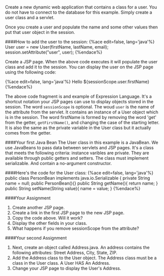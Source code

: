 <!--djw:done-->
Create a new dynamic web application that contains a class for a user. You do not have to connect to the database for this example. Simply create a user class and a servlet.

Once you create a user and populate the name and some other values then put that user object in the session.

####How to add the user to the session:
{%ace edit=false, lang='java'%}
User user = new User(firstName, lastName, email);
session.setAttribute("user", user);
{%endace%}
 
Create a JSP page. When the above code executes it will populate the user class and add it to the session. You can display the user on the JSP page using the following code:

{%ace edit=false, lang='java'%}
Hello ${sessionScope.user.firstName}
{%endace%}

The above code fragment is and example of Expression Language. It's a shortcut notation your JSP pages can use to display objects stored in the session. The word ```sessionScope``` is optional. The woud ```user``` is the name of the attribute from the servlet. It contains an instance of a User object which is in the session. The word firstName is formed by removing the word 'get' from the getter, ```getFirstName()```, and changing the case of the starting letter. It is also the same as the private variable in the User class but it actually comes from the getter.

<div style="page-break-after: always;"></div>
####Your first Java Bean
The User class in this example is a JavaBean. We use JavaBeans to pass data between servlets and JSP pages.  It's a class that meets the following criteria: instance varibles are private. They are available through public getters and setters. The class must implement serializable. And contain a no-argument constructor.


####Here's the code for the User class:
{%ace edit=false, lang='java'%}
public class PersonBean implements java.io.Serializable {
    private String name = null;
    public PersonBean(){}
    public String getName(){
        return name;
    }
    public String setName(String value){
        name = value;
    }
{%endace%}

####Your Assignment
1. Create another JSP page.
2. Create a link in the first JSP page to the new JSP page.
3. Copy the code above. Will it work?
4. Display the other fields in your class.
5. What happens if you remove sessionScope from the attribute?
 
####Your second Assignment
1. Next, create an object called Address.java. An address contains the following attributes: Street Address, City, State, ZIP.
2. Add the Address class to the User object. The Address class must be a class in the User class. A User HAS An Address.
3. Change your JSP page to display the User's Address.

